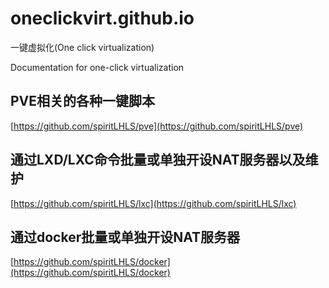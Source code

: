 # oneclickvirt.github.io

一键虚拟化(One click virtualization) 

Documentation for one-click virtualization

## PVE相关的各种一键脚本

[https://github.com/spiritLHLS/pve](https://github.com/spiritLHLS/pve)

## 通过LXD/LXC命令批量或单独开设NAT服务器以及维护

[https://github.com/spiritLHLS/lxc](https://github.com/spiritLHLS/lxc)

## 通过docker批量或单独开设NAT服务器

[https://github.com/spiritLHLS/docker](https://github.com/spiritLHLS/docker)
